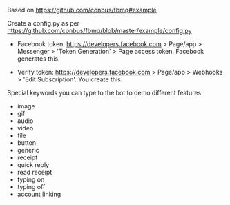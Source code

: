 

Based on https://github.com/conbus/fbmq#example

Create a config.py as per https://github.com/conbus/fbmq/blob/master/example/config.py

* Facebook token: https://developers.facebook.com > Page/app > Messenger > 'Token Generation' > Page access token. Facebook generates this.

* Verify token: https://developers.facebook.com > Page/app > Webhooks > 'Edit Subscription'. You create this.

Special keywords you can type to the bot to demo different features:

* image
* gif
* audio
* video
* file
* button
* generic
* receipt
* quick reply
* read receipt
* typing on
* typing off
* account linking